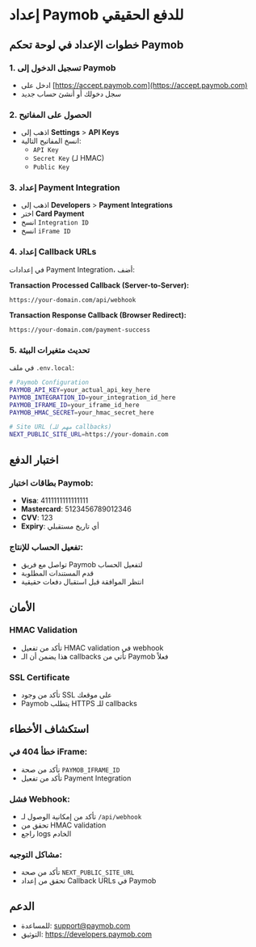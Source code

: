# إعداد Paymob للدفع الحقيقي

## خطوات الإعداد في لوحة تحكم Paymob

### 1. تسجيل الدخول إلى Paymob
- ادخل على [https://accept.paymob.com](https://accept.paymob.com)
- سجل دخولك أو أنشئ حساب جديد

### 2. الحصول على المفاتيح
- اذهب إلى **Settings** > **API Keys**
- انسخ المفاتيح التالية:
  - `API Key` 
  - `Secret Key` (لـ HMAC)
  - `Public Key`

### 3. إعداد Payment Integration
- اذهب إلى **Developers** > **Payment Integrations**
- اختر **Card Payment**
- انسخ `Integration ID`
- انسخ `iFrame ID`

### 4. إعداد Callback URLs
في إعدادات Payment Integration، أضف:

**Transaction Processed Callback (Server-to-Server):**
```
https://your-domain.com/api/webhook
```

**Transaction Response Callback (Browser Redirect):**
```
https://your-domain.com/payment-success
```

### 5. تحديث متغيرات البيئة
في ملف `.env.local`:

```bash
# Paymob Configuration
PAYMOB_API_KEY=your_actual_api_key_here
PAYMOB_INTEGRATION_ID=your_integration_id_here
PAYMOB_IFRAME_ID=your_iframe_id_here
PAYMOB_HMAC_SECRET=your_hmac_secret_here

# Site URL (مهم للـ callbacks)
NEXT_PUBLIC_SITE_URL=https://your-domain.com
```

## اختبار الدفع

### بطاقات اختبار Paymob:
- **Visa**: 4111111111111111
- **Mastercard**: 5123456789012346
- **CVV**: 123
- **Expiry**: أي تاريخ مستقبلي

### تفعيل الحساب للإنتاج:
- تواصل مع فريق Paymob لتفعيل الحساب
- قدم المستندات المطلوبة
- انتظر الموافقة قبل استقبال دفعات حقيقية

## الأمان

### HMAC Validation
- تأكد من تفعيل HMAC validation في webhook
- هذا يضمن أن الـ callbacks تأتي من Paymob فعلاً

### SSL Certificate
- تأكد من وجود SSL على موقعك
- Paymob يتطلب HTTPS للـ callbacks

## استكشاف الأخطاء

### خطأ 404 في iFrame:
- تأكد من صحة `PAYMOB_IFRAME_ID`
- تأكد من تفعيل Payment Integration

### فشل Webhook:
- تأكد من إمكانية الوصول لـ `/api/webhook`
- تحقق من HMAC validation
- راجع logs الخادم

### مشاكل التوجيه:
- تأكد من صحة `NEXT_PUBLIC_SITE_URL`
- تحقق من إعداد Callback URLs في Paymob

## الدعم
- للمساعدة: support@paymob.com
- التوثيق: https://developers.paymob.com